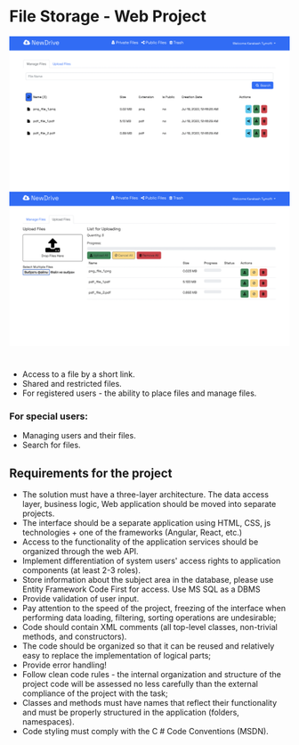 # File Storage - Web Project
![alt text](1.png)
![alt text](2.png)
#
- Access to a file by a short link.
- Shared and restricted files.
- For registered users - the ability to place files and manage files.
### For special users:
- Managing users and their files.
- Search for files.
## Requirements for the project
- The solution must have a three-layer architecture. The data access layer, business logic, Web application should be moved into separate projects.
- The interface should be a separate application using HTML, CSS, js technologies + one of the frameworks (Angular, React, etc.)
- Access to the functionality of the application services should be organized through the web API.
- Implement differentiation of system users' access rights to application components (at least 2-3 roles).
- Store information about the subject area in the database, please use Entity Framework Code First for access. Use MS SQL as a DBMS
- Provide validation of user input.
- Pay attention to the speed of the project, freezing of the interface when performing data loading, filtering, sorting operations are undesirable;
- Code should contain XML comments (all top-level classes, non-trivial methods, and constructors).
- The code should be organized so that it can be reused and relatively easy to replace the implementation of logical parts;
- Provide error handling!
- Follow clean code rules - the internal organization and structure of the project code will be assessed no less carefully than the external compliance of the project with the task;
- Classes and methods must have names that reflect their functionality and must be properly structured in the application (folders, namespaces).
- Code styling must comply with the C # Code Conventions (MSDN).
